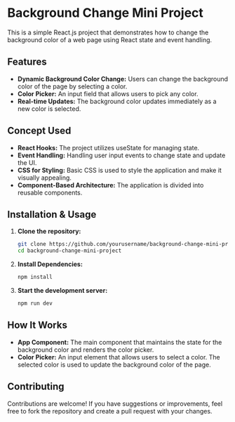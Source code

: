 # Background Change Mini Project

This is a simple React.js project that demonstrates how to change the background color of a web page using React state and event handling.

## Features

- **Dynamic Background Color Change:** Users can change the background color of the page by selecting a color.
- **Color Picker:** An input field that allows users to pick any color.
- **Real-time Updates:** The background color updates immediately as a new color is selected.

## Concept Used

- **React Hooks:** The project utilizes useState for managing state.
- **Event Handling:** Handling user input events to change state and update the UI.
- **CSS for Styling:** Basic CSS is used to style the application and make it visually appealing.
- **Component-Based Architecture:** The application is divided into reusable components.

## Installation & Usage

1. **Clone the repository:**

   ```bash
   git clone https://github.com/yourusername/background-change-mini-project.git
   cd background-change-mini-project
   ```

2. **Install Dependencies:**

   ```bash
   npm install
   ```

3. **Start the development server:**

   ```bash
   npm run dev
   ```

## How It Works

- **App Component:** The main component that maintains the state for the background color and renders the color picker.
- **Color Picker:** An input element that allows users to select a color. The selected color is used to update the background color of the page.

## Contributing

Contributions are welcome! If you have suggestions or improvements, feel free to fork the repository and create a pull request with your changes.
